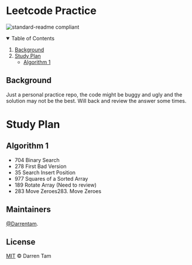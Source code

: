 # Leetcode Practice

![standard-readme compliant](https://img.shields.io/badge/readme%20style-standard-brightgreen.svg?style=flat-square)
<details open="open">
  <summary>Table of Contents</summary>
  <ol>
    <li>
      <a href="#Background#Background">Background</a>
    </li>
    <li>
      <a href="#Study Plan">Study Plan</a>
      <ul>
        <li><a href="#Algorithm 1">Algorithm 1</a></li>
      </ul>
    </li>
  </ol>
</details>



## Background

Just a personal practice repo, the code might be buggy and ugly and the solution may not be the best.
Will back and review the answer some times.

# Study Plan
## Algorithm 1

- 704 Binary Search
- 278 First Bad Version
- 35 Search Insert Position
- 977 Squares of a Sorted Array
- 189 Rotate Array (Need to review)
- 283 Move Zeroes283. Move Zeroes


## Maintainers
[@Darrentam](https://github.com/Darrentam).

## License

[MIT](LICENSE) © Darren Tam